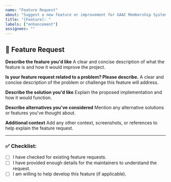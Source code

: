 ```yaml
---
name: "Feature Request"
about: "Suggest a new feature or improvement for GAAC Membership System"
title: "[Feature]: "
labels: ["enhancement"]
assignees: ""
---
```


## 🚀 Feature Request

**Describe the feature you'd like**
A clear and concise description of what the feature is and how it would improve the project.

**Is your feature request related to a problem? Please describe.**
A clear and concise description of the problem or challenge this feature will address.

**Describe the solution you'd like**
Explain the proposed implementation and how it would function.

**Describe alternatives you've considered**
Mention any alternative solutions or features you've thought about.

**Additional context**
Add any other context, screenshots, or references to help explain the feature request.

---

### ✅ Checklist:
- [ ] I have checked for existing feature requests.
- [ ] I have provided enough details for the maintainers to understand the request.
- [ ] I am willing to help develop this feature (if applicable).
